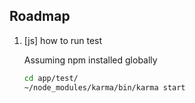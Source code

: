 ## Roadmap

1. [js] how to run test

    Assuming npm installed globally
    ```bash
    cd app/test/
    ~/node_modules/karma/bin/karma start

    ```
